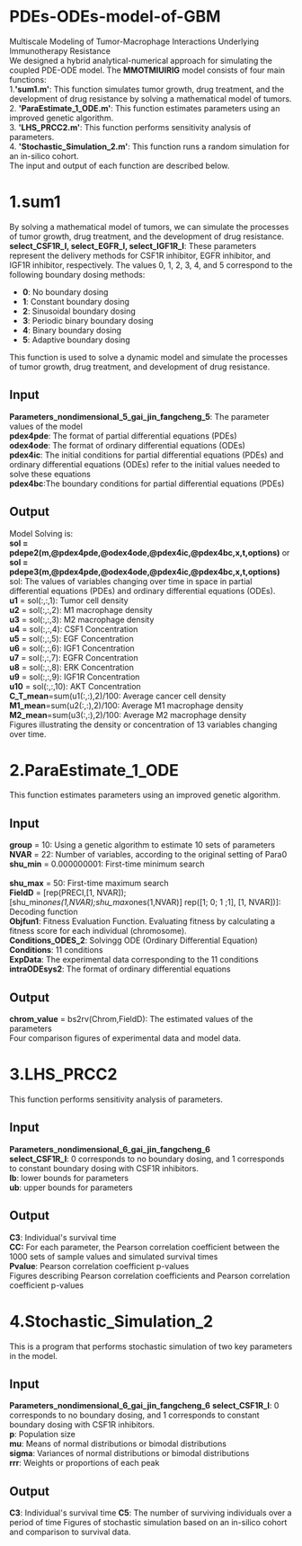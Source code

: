 # PDEs-ODEs-model-of-GBM

Multiscale Modeling of Tumor-Macrophage Interactions Underlying Immunotherapy Resistance<br> 
We designed a hybrid analytical-numerical approach for simulating the coupled PDE-ODE model. The **MMOTMIUIRIG** model consists of four main functions:<br> 
1.**'sum1.m'**: This function simulates tumor growth, drug treatment, and the development of drug resistance by solving a mathematical model of tumors.<br> 
2. **'ParaEstimate_1_ODE.m'**: This function estimates parameters using an improved genetic algorithm.<br> 
3. **'LHS_PRCC2.m'**: This function performs sensitivity analysis of parameters.<br> 
4.  **'Stochastic_Simulation_2.m'**: This function runs a random simulation for an in-silico cohort.<br> 
The input and output of each function are described below.<br> 


# 1.sum1

By solving a mathematical model of tumors, we can simulate the processes of tumor growth, drug treatment, and the development of drug resistance.<br> 
**select_CSF1R_I, select_EGFR_I, select_IGF1R_I**: These parameters represent the delivery methods for CSF1R inhibitor, EGFR inhibitor, and IGF1R inhibitor, respectively. The values 0, 1, 2, 3, 4, and 5 correspond to the following boundary dosing methods:<br> 

-   **0**: No boundary dosing<br> 
-   **1**: Constant boundary dosing<br> 
-   **2**: Sinusoidal boundary dosing<br> 
-   **3**: Periodic binary boundary dosing<br> 
-   **4**: Binary boundary dosing<br> 
-   **5**: Adaptive boundary dosing<br> 

This function is used to solve a dynamic model and simulate the processes of tumor growth, drug treatment, and development of drug resistance.<br> 
## Input

**Parameters_nondimensional_5_gai_jin_fangcheng_5**: The parameter values of the model<br>
**pdex4pde**: The format of partial differential equations (PDEs)<br> 
**odex4ode**: The format of ordinary differential equations (ODEs)<br> 
**pdex4ic**: The initial conditions for partial differential equations  (PDEs) and ordinary differential equations (ODEs) refer to the initial values needed to solve these equations<br> 
**pdex4bc**:The boundary conditions for partial differential equations  (PDEs)<br> 

## Output

Model Solving is:<br> 
**sol = pdepe2(m,@pdex4pde,@odex4ode,@pdex4ic,@pdex4bc,x,t,options)** or<br> 
**sol = pdepe3(m,@pdex4pde,@odex4ode,@pdex4ic,@pdex4bc,x,t,options)**<br> 
sol: The values of variables changing over time in space in partial differential equations (PDEs) and ordinary differential equations (ODEs).<br> 
**u1** = sol(:,:,1): Tumor cell density<br> 
**u2** = sol(:,:,2): M1 macrophage density<br> 
**u3** = sol(:,:,3): M2 macrophage density<br> 
**u4** = sol(:,:,4): CSF1 Concentration<br> 
**u5** = sol(:,:,5): EGF Concentration<br> 
**u6** = sol(:,:,6): IGF1 Concentration<br> 
**u7** = sol(:,:,7): EGFR Concentration<br> 
**u8** = sol(:,:,8): ERK Concentration<br> 
**u9** = sol(:,:,9): IGF1R Concentration<br> 
**u10** = sol(:,:,10): AKT Concentration<br> 
**C_T_mean**=sum(u1(:,:),2)/100: Average cancer cell density<br> 
**M1_mean**=sum(u2(:,:),2)/100: Average M1 macrophage density<br> 
**M2_mean**=sum(u3(:,:),2)/100: Average M2 macrophage density<br> 
Figures illustrating the density or concentration of 13 variables changing over time.

# 2.ParaEstimate_1_ODE

This function estimates parameters using an improved genetic algorithm.<br> 

## Input
**group** = 10: Using a genetic algorithm to estimate 10 sets of parameters<br> 
**NVAR**  = 22: Number of variables, according to the original setting of Para0<br> 
**shu_min** = 0.000000001: First-time minimum search<br>  
**shu_max** = 50: First-time maximum search<br> 
**FieldD** = [rep(PRECI,[1, NVAR]); [shu_min*ones(1,NVAR);shu_max*ones(1,NVAR)] rep([1; 0; 1 ;1], [1, NVAR])]: Decoding function<br> 
**Objfun1**: Fitness Evaluation Function. Evaluating fitness by calculating a fitness score for each individual (chromosome).<br> 
**Conditions_ODES_2**: Solvingg ODE (Ordinary Differential Equation)<br> 
**Conditions**: 11 conditions<br> 
**ExpData**: The experimental data corresponding to the 11 conditions<br> 
**intraODEsys2**: The format of ordinary differential equations<br> 

## Output
**chrom_value** = bs2rv(Chrom,FieldD):  The estimated values of the parameters<br> 
Four comparison figures of experimental data and model data.<br> 

# 3.LHS_PRCC2

 This function performs sensitivity analysis of parameters.

## Input
**Parameters_nondimensional_6_gai_jin_fangcheng_6**<br> 
**select_CSF1R_I**: 0 corresponds to no boundary dosing, and 1 corresponds to constant boundary dosing with CSF1R inhibitors.<br> 
**lb**: lower bounds for parameters<br> 
**ub**: upper bounds for parameters<br> 

## Output
**C3**: Individual's survival time<br> 
**CC:** For each parameter, the Pearson correlation coefficient between the 1000 sets of sample values and simulated survival times<br> 
**Pvalue**: Pearson correlation coefficient p-values<br> 
Figures describing Pearson correlation coefficients and Pearson correlation coefficient p-values<br> 

# 4.Stochastic_Simulation_2

This is a program that performs stochastic simulation of two key parameters in the model.<br> 

## Input
**Parameters_nondimensional_6_gai_jin_fangcheng_6**
**select_CSF1R_I**: 0 corresponds to no boundary dosing, and 1 corresponds to constant boundary dosing with CSF1R inhibitors.<br> 
**p**: Population size<br> 
**mu**: Means of normal distributions or bimodal distributions<br> 
**sigma**: Variances  of normal distributions or bimodal distributions<br> 
**rrr**: Weights or proportions of each peak<br> 

## Output
**C3**: Individual's survival time
**C5**: The number of surviving individuals over a period of time
Figures of stochastic simulation based on an in-silico cohort and comparison to survival data.

